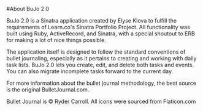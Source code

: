 #About BuJo 2.0

BuJo 2.0 is a Sinatra application created by Elyse Klova to fulfill the requirements of Learn.co's Sinatra Portfolio Project. All functionality was built using Ruby, ActiveRecord, and Sinatra, with a special shoutout to ERB for making a lot of nice things possible.

The application itself is designed to follow the standard conventions of bullet journaling, especially as it pertains to creating and working with daily task lists. BuJo 2.0 lets you create, edit, and delete both tasks and events. You can also migrate incomplete tasks forward to the current day.

For more information about the bullet journal methodology, the best source is the original BulletJournal.com.

Bullet Journal is © Ryder Carroll.
All icons were sourced from Flaticon.com
